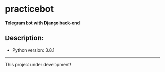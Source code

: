 # practicebot
**Telegram bot with Django back-end**

## Description:
* Python version: 3.8.1

***

This project under development!
